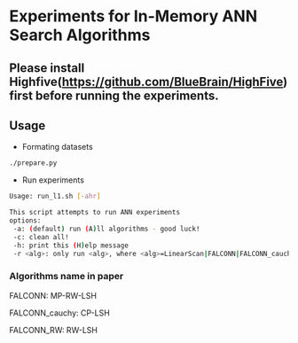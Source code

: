 # Experiments for In-Memory ANN Search Algorithms

## Please install Highfive(https://github.com/BlueBrain/HighFive) first before running the experiments.

## Usage

+ Formating datasets
```bash
./prepare.py
```

+ Run experiments
```bash
Usage: run_l1.sh [-ahr]

This script attempts to run ANN experiments
options:
 -a: (default) run (A)ll algorithms - good luck!
 -c: clean all!
 -h: print this (H)elp message
 -r <alg>: only run <alg>, where <alg>=LinearScan|FALCONN|FALCONN_cauchy|FALCONN_RW
```

### Algorithms name in paper
FALCONN: MP-RW-LSH

FALCONN_cauchy: CP-LSH

FALCONN_RW: RW-LSH
